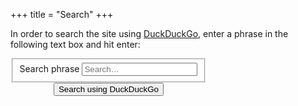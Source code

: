 +++
title = "Search"
+++

In order to search the site using [DuckDuckGo](https://duckduckgo.com/), enter a phrase in the following text box and hit enter:

<div style="display: flex; align-items: center;">
    <div class="container">
        <div class="col-xs-12 col-sm-offset-1 col-sm-10 col-md-offset-2 col-md-8 col-lg-offset-2 col-lg-8">
            <form action="https://www.duckduckgo.com/" method="get">
                <fieldset role="search">
                    <input name="sites" value="babaei.net" data-_extension-text-contrast="bg" type="hidden">
                    <div class="form-group">
                        <label for="searchInput">Search phrase</label>
                        <input class="form-control" id="searchInput" name="q" results="0" placeholder="Search…" data-_extension-text-contrast="" type="text">
                    </div>
                </fieldset>
                <div style="text-align: center;">
                    <input class="btn btn-primary" type="submit" value="Search using DuckDuckGo">
                </div>
            </form>
        </div>
        <div class="clearfix"></div>
    </div>
</div>
